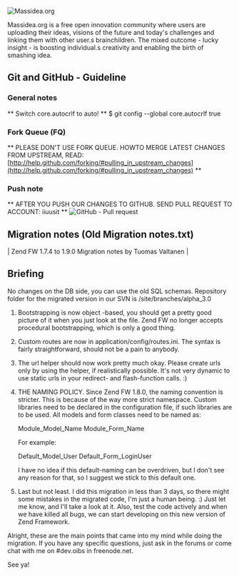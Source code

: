 ![Massidea.org](http://www.massidea.org/images/massidea_logo.png "Massidea.org")

Massidea.org is a free open innovation community where users are uploading their ideas, visions of the future and today's challenges and linking them with other user.s brainchildren.
The mixed outcome - lucky insight - is boosting individual.s creativity and enabling the birth of smashing idea.

## Git and GitHub - Guideline ##

### General notes

** Switch core.autocrlf to auto! **
    $ git config --global core.autocrlf true

### Fork Queue (FQ)
** PLEASE DON'T USE FORK QUEUE. HOWTO MERGE LATEST CHANGES FROM UPSTREAM, READ: [http://help.github.com/forking/#pulling_in_upstream_changes](http://help.github.com/forking/#pulling_in_upstream_changes) **

### Push note
** AFTER YOU PUSH OUR CHANGES TO GITHUB. SEND PULL REQUEST TO ACCOUNT: iiuusit **
![GitHub - Pull request](http://www.massidea.org/wiki/images/e/ec/Pull_request.png "")


## Migration notes (Old Migration notes.txt)
| Zend FW 1.7.4 to 1.9.0 Migration notes by Tuomas Valtanen |  


Briefing
--------
No changes on the DB side, you can use the old SQL schemas. Repository folder for the migrated version in our SVN is /site/branches/alpha_3.0


1. 	Bootstrapping is now object -based, you should get a pretty good picture of it when you just look at the file. Zend FW no longer accepts procedural 		bootstrapping, which is only a good thing.

2. 	Custom routes are now in application/config/routes.ini. The syntax is fairly straightforward, should not be a pain to anybody.

3. 	The url helper should now work pretty much okay. Please create urls only by using the helper, if realistically possible. It's not very dynamic to use 	static urls in your redirect- and flash-function calls. :)

4. 	THE NAMING POLICY. Since Zend FW 1.8.0, the naming convention is stricter. This is because of the way more strict namespace. Custom libraries need to 	be declared in the configuration file, if such libraries are to be used. All models and form classes need to be named as:

	Module_Model_Name
	Module_Form_Name

	For example:

	Default_Model_User
	Default_Form_LoginUser

	I have no idea if this default-naming can be overdriven, but I don't see any reason for that, so I suggest we stick to this default one.

5. 	Last but not least. I did this migration in less than 3 days, so there might some mistakes in the migrated code, I'm just a human being. :)  Just let 	me know, and I'll take a look at it. Also, test the code actively and when we have killed all bugs, we can start developing on this new version of 	Zend Framework. 


Alright, these are the main points that came into my mind while doing the migration. If you have any specific questions, just ask in the forums or come chat with me on #dev.oibs in freenode.net.

See ya!
